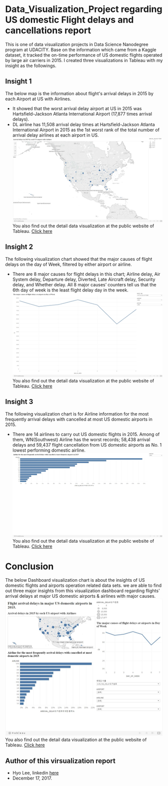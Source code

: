  # Data_Visualization_Project regarding US domestic Flight delays and cancellations report
This is one of data visualization projects in Data Science Nanodegree program at UDACITY. 
Base on the information which came from a Kaggle dataset, it tracked the on-time performance of US domestic flights operated by large air carriers in 2015. 
I created three visualizations in Tableau with my insight as the followings.

## Insight 1
The below map is the information about flight's arrival delays in 2015 by each Airport at US with Airlines.
* It showed that the worst arrival delay airport at US in 2015 was Hartsfield-Jackson Atlanta International Airport (17,877 times arrival delays).
* DL airline has 11,508 arrival delay times at Hartsfield-Jackson Atlanta International Airport in 2015 as the 1st worst rank of the total number of arrival delay airlines at each airport in US.
![screenshut](https://github.com/himax25/Data_Visualization_Project/blob/master/insight1.JPG) You also find out the detail data visualization at the public website of Tableau. [Click here](https://public.tableau.com/profile/.81401469#!/vizhome/FlightProject1/1?publish=yes) 

## Insight 2
The following visualization chart showed that the major causes of flight delays on the day of Week, filtered by either airport or airline. 
* There are 8 major causes for flight delays in this chart; Airline delay, Air System delay, Departure delay, Diverted, Late Aircraft delay, Security delay, and Whether delay. All 8 major causes’ counters tell us that the 6th day of week is the least flight delay day in the week.
![screenshut](https://github.com/himax25/Data_Visualization_Project/blob/master/insight2.JPG) You also find out the detail data visualization at the public website of Tableau. [Click here](https://public.tableau.com/profile/.81401469#!/vizhome/FlightProject1/2?publish=yes)

## Insight 3
The following visualization chart is for Airline information for the most frequently arrival delays with cancelled at most US domestic airports in 2015. 
* There are 14 airlines to carry out US domestic flights in 2015.  Among of them, WN(Southwest) Airline has the worst records; 58,438 arrival delays and 59,437 flight cancellation from US domestic airports as No. 1 lowest performing domestic airline.
![screenshut](https://github.com/himax25/Data_Visualization_Project/blob/master/insight3.JPG) You also find out the detail data visualization at the public website of Tableau. [Click here](https://public.tableau.com/profile/.81401469#!/vizhome/FlightProject1/3?publish=yes)

# Conclusion
The below Dashboard visualization chart is about the insights of US domestic flights and airports operation related data sets. we are able to find out three major insights from this visualization dashboard regarding flights’ arrival delays at major US domestic airports & airlines with major causes.
![screenshut](https://github.com/himax25/Data_Visualization_Project/blob/master/insight0.JPG) You also find out the detail data visualization at the public website of Tableau. [Click here](https://public.tableau.com/profile/.81401469#!/vizhome/FlightProject1/1_1?publish=yes)

## **Author of this virsualization report**
* Hyo Lee, linkedin [here](https://www.linkedin.com/in/hyo-max-lee-61241b13/)
* December 17, 2017.
